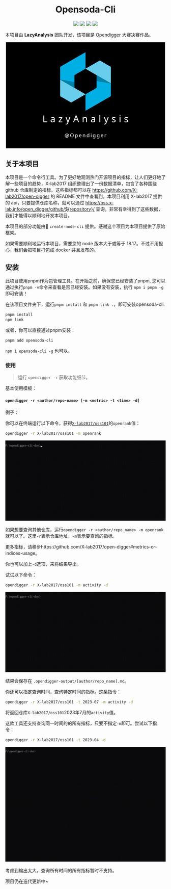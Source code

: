 <div align="center">
<h1 >
  <br/>Opensoda-Cli
</h1> 

![](https://img.shields.io/badge/License-MIT-blue) 
![](https://img.shields.io/badge/Node-v18.17.0-blue) 
![](https://img.shields.io/badge/pnpm-v8.6.12-orange) 
[![](https://img.shields.io/badge/English-green)](README.md)

<div align='left'>

本项目由 **LazyAnalysis** 团队开发，该项目是 [Opendigger](https://competition.atomgit.com/competitionInfo?id=bc6603e0b8bf11ed804e6b78b4426d45) 大赛决赛作品。

<div align="center">

![LazyAnalysis](public/LazyAnalysis.png)

<div align='left'>

## 关于本项目

本项目是一个命令行工具。为了更好地观测热门开源项目的指标，让人们更好地了解一些项目的趋势，X-lab2017 组织整理出了一份数据清单，包含了各种围绕 github 仓库制定的指标。这些指标都可以在 https://github.com/X-lab2017/open-digger 的 README 文件中查看到。本项目利用 X-lab2017 提供的 api，只要提供仓库名称，就可以通过 https://oss.x-lab.info/open_digger/github/${repository}/ 查询。非常有幸得到了这些数据，我们才能得以顺利地开发本项目。

本项目的部分功能由🚀  `create-node-cli` 提供。感谢这个项目为本项目提供了原始框架。

如果需要顺利地运行本项目，需要您的 node 版本大于或等于 18.17。不过不用担心，我们会把项目打包成 docker 并且发布的。

## 安装

此项目使用pnpm作为包管理工具。在开始之前，确保您已经安装了pnpm, 您可以通过执行`pnpm -v`命令来查看是否已经安装。如果没有安装，执行  `npm i pnpm -g` 即可安装！

在该项目文件夹下，运行`pnpm install` 和 `pnpm link .`，即可安装opensoda-cli.

```bash
pnpm install
npm link 
```

或者，你可以直接通过pnpm安装：
 ```bash
 pnpm add opensoda-cli
 ```

`npm i opensoda-cli -g` 也可以。

### 使用

> 运行 `opendigger -r` 获取功能细节。

基本使用模板：
#### `opendigger -r <author/repo-name> [-m <metric> -t <time> -d]`

例子：

你可以在终端运行以下命令，获得[`X-lab2017/oss101`](https://github.com/X-lab2017/oss101)的`openrank`值：
```bash
opendigger -r X-lab2017/oss101 -m openrank
```
![](/public/cut2.gif)

如果想要查询其他仓库，运行`opendigger -r <author/repo_name> -m openrank`就可以了。这里`-r`表示仓库地址，`-m`表示要查询的指标。

更多指标，请移步https://github.com/X-lab2017/open-digger#metrics-or-indices-usage。

你也可以加上`-d`选项，来将结果导出。

试试以下命令：
```bash
opendigger -r X-lab2017/oss101 -m activity -d
```
![](/public/cut1.gif)

结果会保存在 `.opendigger-output/[author/repo_name].md`。

你还可以指定查询时间，查询特定时间的指标。这条指令：
```bash
opendigger -r X-lab2017/oss101 -t 2023-07 -m activity -d
```

将返回仓库`X-lab2017/oss101`2023年7月的`activity`值。

这款工具还支持查询同一时间的的所有指标，只要不指定`-m`即可。尝试以下指令：

```bash
opendigger -r X-lab2017/oss101 -t 2023-04 -d
```
![](/public/cut3.gif)

考虑到输出太大，查询所有时间的所有指标暂时不支持。

项目仍在迭代更新中~
